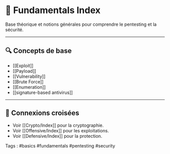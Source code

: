 # 🧠 Fundamentals Index

Base théorique et notions générales pour comprendre le pentesting et la sécurité.

---

## 🔍 Concepts de base
- [[Exploit]]
- [[Payload]]
- [[Vulnerability]]
- [[Brute Force]]
- [[Enumeration]]
- [[signature-based antivirus]]

---

## 🔗 Connexions croisées
- Voir [[Crypto/Index]] pour la cryptographie.
- Voir [[Offensive/Index]] pour les exploitations.
- Voir [[Defensive/Index]] pour la protection.

Tags : #basics #fundamentals #pentesting #security
